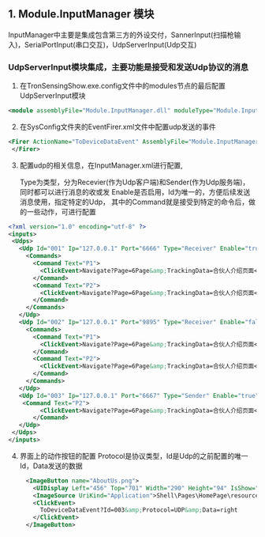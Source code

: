 ## 1. Module.InputManager 模块
 InputManager中主要是集成包含第三方的外设交付，SannerInput(扫描枪输入)，SerialPortInput(串口交互)，UdpServerInput(Udp交互)
 ### UdpServerInput模块集成，主要功能是接受和发送Udp协议的消息
 1.  在TronSensingShow.exe.config文件中的modules节点的最后配置UdpServerInput模块
 ```xml
<module assemblyFile="Module.InputManager.dll" moduleType="Module.InputManager.UdpServerInput, Module.InputManager, Version=1.0.0.0, Culture=neutral, PublicKeyToken=null" moduleName="Module.InputManager" startupLoaded="true" />
 ```
 2. 在SysConfig文件夹的EventFirer.xml文件中配置udp发送的事件
 ```xml
<Firer ActionName="ToDeviceDataEvent" AssemblyFile="Module.InputManager.dll" TypeName="Module.InputManager.Event.Fires.ToDeviceDataEventFirer, Module.InputManager, Version=1.0.0.0, Culture=neutral, PublicKeyToken=null">
  </Firer>
 ```
 3. 配置udp的相关信息，在InputManager.xml进行配置,
 
    Type为类型，分为Recevier(作为Udp客户端)和Sender(作为Udp服务端)， 同时都可以进行消息的收或发
    Enable是否启用，Id为唯一的，方便后续发送消息使用，指定特定的Udp，
    其中的Command就是接受到特定的命令后，做的一些动作，可进行配置
 ```xml
<?xml version="1.0" encoding="utf-8" ?>
<inputs>
  <Udps>
    <Udp Id="001" Ip="127.0.0.1" Port="6666" Type="Receiver" Enable="true" Provider="">
      <Commands>
        <Command Text="P1">
          <ClickEvent>Navigate?Page=6Page&amp;TrackingData=合伙人介绍页面</ClickEvent>
        </Command>
        <Command Text="P2">
          <ClickEvent>Navigate?Page=6Page&amp;TrackingData=合伙人介绍页面</ClickEvent>
        </Command>
      </Commands>
    </Udp>
    <Udp Id="002" Ip="127.0.0.1" Port="9895" Type="Receiver" Enable="false" Provider="">
      <Commands>
        <Command Text="P1">
          <ClickEvent>Navigate?Page=6Page&amp;TrackingData=合伙人介绍页面</ClickEvent>
        </Command>
        <Command Text="P2">
          <ClickEvent>Navigate?Page=6Page&amp;TrackingData=合伙人介绍页面</ClickEvent>
        </Command>
      </Commands>
    </Udp>
    <Udp Id="003" Ip="127.0.0.1" Port="6667" Type="Sender" Enable="true" Provider="">
     <Command Text="P2">
          <ClickEvent>Navigate?Page=6Page&amp;TrackingData=合伙人介绍页面</ClickEvent>
        </Command>
    </Udp>
  </Udps>
</inputs>

```
4. 界面上的动作按钮的配置
    Protocol是协议类型，Id是Udp的之前配置的唯一Id，Data发送的数据
 ```xml
      <ImageButton name="AboutUs.png">
        <UIDisplay Left="456" Top="701" Width="290" Height="94" IsShow="True" ZIndex="2" UsePercent="False" />
        <ImageSource UriKind="Application">Shell\Pages\HomePage\resource\签到BUTTON.png</ImageSource>
        <ClickEvent>
          ToDeviceDataEvent?Id=003&amp;Protocol=UDP&amp;Data=right
        </ClickEvent>
      </ImageButton>
```
